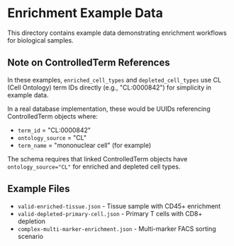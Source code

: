 # Enrichment Example Data

This directory contains example data demonstrating enrichment workflows for biological samples.

## Note on ControlledTerm References

In these examples, `enriched_cell_types` and `depleted_cell_types` use CL (Cell Ontology) term IDs directly (e.g., "CL:0000842") for simplicity in example data.

In a real database implementation, these would be UUIDs referencing ControlledTerm objects where:
- `term_id` = "CL:0000842"
- `ontology_source` = "CL"
- `term_name` = "mononuclear cell" (for example)

The schema requires that linked ControlledTerm objects have `ontology_source="CL"` for enriched and depleted cell types.

## Example Files

- `valid-enriched-tissue.json` - Tissue sample with CD45+ enrichment
- `valid-depleted-primary-cell.json` - Primary T cells with CD8+ depletion
- `complex-multi-marker-enrichment.json` - Multi-marker FACS sorting scenario